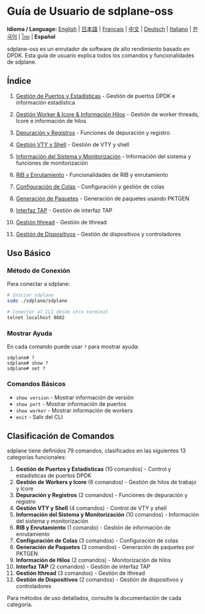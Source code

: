 # Guía de Usuario de sdplane-oss

**Idioma / Language:** [English](../README.md) | [日本語](../ja/README.md) | [Français](../fr/README.md) | [中文](../zh/README.md) | [Deutsch](../de/README.md) | [Italiano](../it/README.md) | [한국어](../ko/README.md) | [ไทย](../th/README.md) | **Español**

sdplane-oss es un enrutador de software de alto rendimiento basado en DPDK. Esta guía de usuario explica todos los comandos y funcionalidades de sdplane.

## Índice

1. [Gestión de Puertos y Estadísticas](port-management.md) - Gestión de puertos DPDK e información estadística
2. [Gestión Worker & lcore & Información Hilos](worker-lcore-thread-management.md) - Gestión de worker threads, lcore e información de hilos

3. [Depuración y Registros](debug-logging.md) - Funciones de depuración y registro
4. [Gestión VTY y Shell](vty-shell.md) - Gestión de VTY y shell
5. [Información del Sistema y Monitorización](system-monitoring.md) - Información del sistema y funciones de monitorización
6. [RIB y Enrutamiento](routing.md) - Funcionalidades de RIB y enrutamiento
7. [Configuración de Colas](queue-configuration.md) - Configuración y gestión de colas
8. [Generación de Paquetes](packet-generation.md) - Generación de paquetes usando PKTGEN

9. [Interfaz TAP](tap-interface.md) - Gestión de interfaz TAP
10. [Gestión lthread](lthread-management.md) - Gestión de lthread
11. [Gestión de Dispositivos](device-management.md) - Gestión de dispositivos y controladores

## Uso Básico

### Método de Conexión

Para conectar a sdplane:

```bash
# Iniciar sdplane
sudo ./sdplane/sdplane

# Conectar al CLI desde otro terminal
telnet localhost 9882
```

### Mostrar Ayuda

En cada comando puede usar `?` para mostrar ayuda:

```
sdplane# ?
sdplane# show ?
sdplane# set ?
```

### Comandos Básicos

- `show version` - Mostrar información de versión
- `show port` - Mostrar información de puertos
- `show worker` - Mostrar información de workers
- `exit` - Salir del CLI

## Clasificación de Comandos

sdplane tiene definidos 79 comandos, clasificados en las siguientes 13 categorías funcionales:

1. **Gestión de Puertos y Estadísticas** (10 comandos) - Control y estadísticas de puertos DPDK
2. **Gestión de Workers y lcore** (6 comandos) - Gestión de hilos de trabajo y lcore
3. **Depuración y Registros** (2 comandos) - Funciones de depuración y registro
4. **Gestión VTY y Shell** (4 comandos) - Control de VTY y shell
5. **Información del Sistema y Monitorización** (10 comandos) - Información del sistema y monitorización
6. **RIB y Enrutamiento** (1 comando) - Gestión de información de enrutamiento
7. **Configuración de Colas** (3 comandos) - Configuración de colas
8. **Generación de Paquetes** (3 comandos) - Generación de paquetes por PKTGEN
9. **Información de Hilos** (2 comandos) - Monitorización de hilos
10. **Interfaz TAP** (2 comandos) - Gestión de interfaz TAP
11. **Gestión lthread** (3 comandos) - Gestión de lthread
12. **Gestión de Dispositivos** (2 comandos) - Gestión de dispositivos y controladores

Para métodos de uso detallados, consulte la documentación de cada categoría.